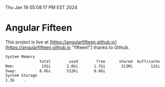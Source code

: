 Thu Jan 18 05:08:17 PM EST 2024

# Angular Fifteen


This project is live at [https://angularfifteen.github.io](https://angularfifteen.github.io "fifteen!") thanks to Github.

```bash
System Memory
               total        used        free      shared  buff/cache   available
Mem:            15Gi       2.0Gi       1.7Gi       313Mi        12Gi        13Gi
Swap:          8.0Gi       512Ki       8.0Gi
System Storage
1.3G	.
```
```bash
